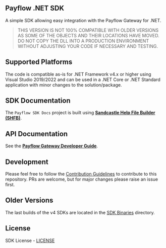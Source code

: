 Payflow .NET SDK  
----------------

A simple SDK allowing easy integration with the Payflow Gateway for .NET.

> THIS VERSION IS NOT 100%  COMPATIBLE WITH OLDER VERSIONS AS SOME OF THE OBJECTS AND THEIR LOCATIONS HAVE MOVED.
DO NOT COPY THE DLL INTO A PRODUCTION ENVIRONMENT WITHOUT ADJUSTING YOUR CODE IF NECESSARY AND TESTING.

## Supported Platforms
The code is compatible as-is for .NET Framework v4.x or higher using Visual Studio 2019/2022 and can be used in a .NET Core or .NET Standard application with minor changes to the solution/package.  

## SDK Documentation
The `Payflow SDK Docs` project is built using [**Sandcastle Help File Builder (SHFB)**](https://github.com/EWSoftware/SHFB).

## API Documentation
See the [**Payflow Gateway Developer Guide**](https://developer.paypal.com/docs/payflow/integration-guide/).

## Development
Please feel free to follow the [Contribution Guidelines](./CONTRIBUTING.md) to contribute to this repository. PRs are welcome, but for major changes please raise an issue first.

## Older Versions
The last builds of the v4 SDKs are located in the [SDK Binaries](https://github.com/paypal/payflow-gateway/tree/master/SDK%20Binaries/) directory.

## License
SDK License - [LICENSE](https://github.com/paypal/payflow-gateway/blob/master/LICENSE)
